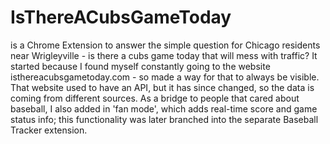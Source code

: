 # IsThereACubsGameToday
is a Chrome Extension to answer the simple question for Chicago residents near Wrigleyville - is there a cubs game today that will mess with traffic?  It started because I found myself constantly going to the website isthereacubsgametoday.com - so made a way for that to always be visible.  That website used to have an API, but it has since changed, so the data is coming from different sources.  As a bridge to people that cared about baseball, I also added in 'fan mode', which adds real-time score and game status info; this functionality was later branched into the separate Baseball Tracker extension.

